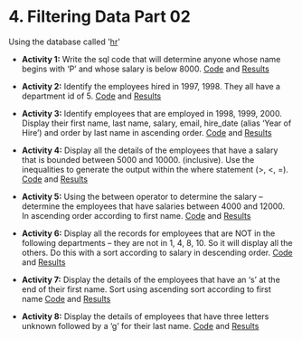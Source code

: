 # 4. Filtering Data Part 02
Using the database called '[hr](/Databases/hr.sql)'

* **Activity 1:** Write the sql code that will determine anyone whose name begins with ‘P’ and whose salary is below 8000.
[Code](</Filtering Data Part 02/filteringDataPart02.sql>) and [Results](</Filtering Data Part 02/Filtering Data Part 02 - Activity 1.pdf>)

* **Activity 2:** Identify the employees hired in 1997, 1998. They all have a department id of 5.
[Code](</Filtering Data Part 02/filteringDataPart02.sql>) and [Results](</Filtering Data Part 02/Filtering Data Part 02 - Activity 2.pdf>)

* **Activity 3:** Identify employees that are employed in 1998, 1999, 2000. Display their first name, last name, salary, email, hire_date (alias ‘Year of Hire’) and order by last name in ascending order.
[Code](</Filtering Data Part 02/filteringDataPart02.sql>) and [Results](</Filtering Data Part 02/Filtering Data Part 02 - Activity 3.pdf>)

* **Activity 4:** Display all the details of the employees that have a salary that is bounded between 5000 and 10000. (inclusive). Use the inequalities to generate the output within the where statement (>, <, =).
[Code](</Filtering Data Part 02/filteringDataPart02.sql>) and [Results](</Filtering Data Part 02/Filtering Data Part 02 - Activity 4.pdf>)

* **Activity 5:** Using the between operator to determine the salary – determine the employees that have salaries between 4000 and 12000. In ascending order according to first name.
[Code](</Filtering Data Part 02/filteringDataPart02.sql>) and [Results](</Filtering Data Part 02/Filtering Data Part 02 - Activity 5.pdf>)

* **Activity 6:** Display all the records for employees that are NOT in the following departments – they are not in 1, 4, 8, 10. So it will display all the others. Do this with a sort according to salary in descending order.
[Code](</Filtering Data Part 02/filteringDataPart02.sql>) and [Results](</Filtering Data Part 02/Filtering Data Part 02 - Activity 6.pdf>)

* **Activity 7:** Display the details of the employees that have an ‘s’ at the end of their first name. Sort using ascending sort according to first name
[Code](</Filtering Data Part 02/filteringDataPart02.sql>) and [Results](</Filtering Data Part 02/Filtering Data Part 02 - Activity 7.pdf>)

* **Activity 8:** Display the details of employees that have three letters unknown followed by a ‘g’  for their last name.
[Code](</Filtering Data Part 02/filteringDataPart02.sql>) and [Results](</Filtering Data Part 02/Filtering Data Part 02 - Activity 8.pdf>)

